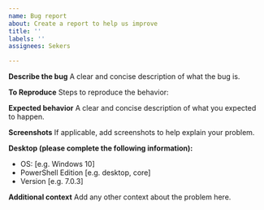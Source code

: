 ```yaml
---
name: Bug report
about: Create a report to help us improve
title: ''
labels: ''
assignees: Sekers

---
```


**Describe the bug**
A clear and concise description of what the bug is.

**To Reproduce**
Steps to reproduce the behavior:

**Expected behavior**
A clear and concise description of what you expected to happen.

**Screenshots**
If applicable, add screenshots to help explain your problem.

**Desktop (please complete the following information):**
 - OS: [e.g. Windows 10]
 - PowerShell Edition [e.g. desktop, core]
 - Version [e.g. 7.0.3]

**Additional context**
Add any other context about the problem here.
